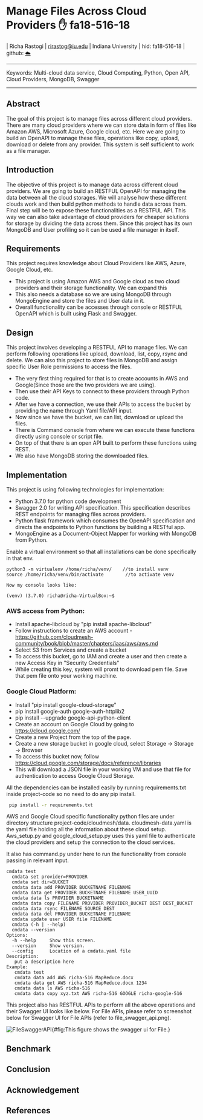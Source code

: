 # Manage Files Across Cloud Providers :hand: fa18-516-18

| Richa Rastogi
| rirastog@iu.edu
| Indiana University
| hid: fa18-516-18
| github: [:cloud:](https://github.com/cloudmesh-community/fa18-516-18/blob/master/project-report/report.md)

---

Keywords: Multi-cloud data service, Cloud Computing, Python, Open API, Cloud Providers, MongoDB, Swagger

---

## Abstract

The goal of this project is to manage files across different cloud providers. There are many cloud providers where we can store data in form of files like Amazon AWS, Microsoft Azure, Google cloud, etc. Here we are going to build an OpenAPI to manage these files, operations like copy, upload, download or delete from any provider. This system is self sufficient to work as a file manager.


## Introduction

The objective of this project is to manage data across different cloud providers. We are going to build an RESTFUL OpenAPI for managing the data between all the cloud storages. We will analyse how these different clouds work and then build python methods to handle data across them. Final step will be to expose these functionalities as a RESTFUL API. This way we can also take advantage of cloud providers for cheaper solutions for storage by dividing the data across them. Since this project has its own MongoDB and User profiling so it can be used a file manager in itself.

## Requirements

This project requires knowledge about Cloud Providers like AWS, Azure, Google Cloud, etc. 
* This project is using Amazon AWS and Google cloud as two cloud providers and their storage functionality. We can expand this 
* This also needs a database so we are using MongoDB through MongoEngine and store the files and User data in it.
* Overall functionality can be accesses through console or RESTFUL OpenAPI which is built using Flask and Swagger.

## Design

This project involves developing a RESTFUL API to manage files. We can perform following operations like upload, download, list, copy, rsync and delete. We can also this project to store files in MongoDB and assign specific User Role permissions to access the files. 

* The very first thing required for that is to create accounts in AWS and Google(Since those are the two providers we are using). 
* Then use their API Keys to connect to these providers through Python code. 
* After we have a connection, we use their APIs to access the bucket by providing the name through Yaml file/API input.
* Now since we have the bucket, we can list, download or upload the files.
* There is Command console from where we can execute these functions directly using console or script file.
* On top of that there is an open API built to perform these functions using REST.
* We also have MongoDB storing the downloaded files.

## Implementation

This project is using following technologies for implementation:
* Python 3.7.0 for python code development
* Swagger 2.0 for writing API specification. This specification describes REST endpoints for managing files across providers.
* Python flask framework which consumes the OpenAPI specification and directs the endpoints to Python functions by building a RESTful app.
* MongoEngine as a Document-Object Mapper for working with MongoDB from Python.

Enable a virtual environment so that all installations can be done specifically in that env.
```
python3 -m virtualenv /home/richa/venv/    //to install venv
source /home/richa/venv/bin/activate		//to activate venv

Now my console looks like:

(venv) (3.7.0) richa@richa-VirtualBox:~$
```

### AWS access from Python:
* Install apache-libcloud by "pip install apache-libcloud"
* Follow instructions to create an AWS account - https://github.com/cloudmesh-community/book/blob/master/chapters/iaas/aws/aws.md
* Select S3 from Services and create a bucket
* To access this bucket, go to IAM and create a user and then create a new Access Key in "Security Credentials"
* While creating this key, system will promt to download pem file. Save that pem file onto your working machine.

### Google Cloud Platform:
* Install "pip install google-cloud-storage"
* pip install google-auth google-auth-httplib2
* pip install --upgrade google-api-python-client
* Create an account on Google Cloud by going to https://cloud.google.com/
* Create a new Project from the top of the page.
* Create a new storage bucket in google cloud, select Storage -> Storage -> Browser
* To access this bucket now, follow https://cloud.google.com/storage/docs/reference/libraries
* This will download a JSON file in your working VM and use that file for authentication to access Google Cloud Storage.

All the dependencies can be installed easily by running requirements.txt inside project-code so no need to do any pip install.

```bash
 pip install -r requirements.txt
```

AWS and Google Cloud specific functionality python files are under directory structure project-code/cloudmesh/data. cloudmesh-data.yaml is the yaml file holding all the information about these cloud setup. Aws_setup.py and google_cloud_setup.py uses this yaml file to authenticate the cloud providers and setup the connection to the cloud services.

It also has command.py under here to run the functionality from console passing in relevant input.

```
cmdata test
  cmdata set provider=PROVIDER
  cmdata set dir=BUCKET
  cmdata data add PROVIDER BUCKETNAME FILENAME
  cmdata data get PROVIDER BUCKETNAME FILENAME USER_UUID
  cmdata data ls PROVIDER BUCKETNAME
  cmdata data copy FILENAME PROVIDER PROVIDER_BUCKET DEST DEST_BUCKET
  cmdata data rsync FILENAME SOURCE DEST
  cmdata data del PROVIDER BUCKETNAME FILENAME
  cmdata update user USER file FILENAME
  cmdata (-h | --help)
  cmdata --version
Options:
  -h --help     Show this screen.
  --version     Show version.
  --config      Location of a cmdata.yaml file
Description:
   put a description here
Example:
   cmdata test
   cmdata data add AWS richa-516 MapReduce.docx
   cmdata data get AWS richa-516 MapReduce.docx 1234
   cmdata data ls AWS richa-516
   cmdata data copy xyz.txt AWS richa-516 GOOGLE richa-google-516
```

This project also has RESTFUL APIs to perform all the above operations and their Swagger UI looks like below. For File APIs, please refer to screenshot below for Swagger UI for File APIs (refer to file_swagger_api.png).


![FileSwaggerAPI](images/file_swagger_api.JPG){#fig:This figure shows the swagger ui for File.}

## Benchmark

## Conclusion

## Acknowledgement

## References
